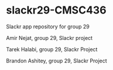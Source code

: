 # slackr29-CMSC436
Slackr app repository for group 29

Amir Nejat, group 29, Slackr project

Tarek Halabi, group 29, Slackr Project

Brandon Ashitey, group 29, Slackr Project
